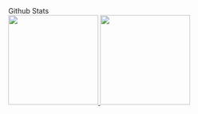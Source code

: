 <summary>Github Stats</summary>
<div>
  <a href="https://github.com/Username">
  <img height="180em" src="https://github-readme-stats-eight-theta.vercel.app/api?username=Username&show_icons=true&theme=tokyonight&include_all_commits=true&count_private=true"/>
  <img height="180em" src="https://github-readme-stats-eight-theta.vercel.app/api/top-langs/?username=Username&layout=compact&langs_count=8&theme=tokyonight"/>
<div>
